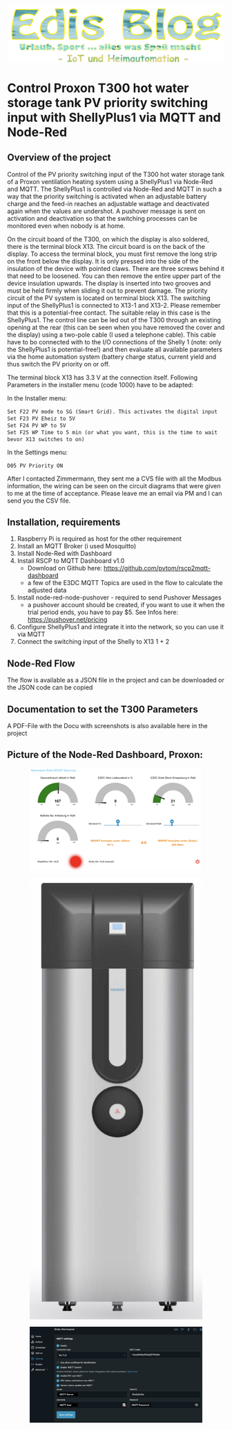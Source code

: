<p align="center">
  <img src="pictures/Edis-Blog-IoT-Logo.png" alt="Logo edi.teppert.com Blog" width="600"/>
</p>  

# Control Proxon T300 hot water storage tank PV priority switching input with ShellyPlus1 via MQTT and Node-Red

## Overview of the project
Control of the PV priority switching input of the T300 hot water storage tank of a Proxon ventilation heating system using a ShellyPlus1 via Node-Red and MQTT.
The ShellyPlus1 is controlled via Node-Red and MQTT in such a way that the priority switching is activated when an adjustable battery charge and the feed-in reaches an adjustable wattage and deactivated again when the values are undershot.
A pushover message is sent on activation and deactivation so that the switching processes can be monitored even when nobody is at home.

On the circuit board of the T300, on which the display is also soldered, there is the terminal block X13. The circuit board is on the back of the display. To access the terminal block, you must first remove the long strip on the front below the display. It is only pressed into the side of the insulation of the device with pointed claws. There are three screws behind it that need to be loosened. You can then remove the entire upper part of the device insulation upwards. The display is inserted into two grooves and must be held firmly when sliding it out to prevent damage. The priority circuit of the PV system is located on terminal block X13. The switching input of the ShellyPlus1 is connected to X13-1 and X13-2. Please remember that this is a potential-free contact. The suitable relay in this case is the ShellyPlus1.
The control line can be led out of the T300 through an existing opening at the rear (this can be seen when you have removed the cover and the display) using a two-pole cable (I used a telephone cable). This cable have to bo connected with to the I/O connections of the Shelly 1 (note: only the ShellyPlus1 is potential-free!) and then evaluate all available parameters via the home automation system (battery charge status, current yield and thus switch the PV priority on or off. 

The terminal block X13 has 3.3 V at the connection itself. Following Parameters in the installer menu (code 1000) have to be adapted:

In the Installer menu:

    Set F22 PV mode to SG (Smart Grid). This activates the digital input
    Set F23 PV Eheiz to 5V
    Set F24 PV WP to 5V
    Set F25 WP Time to 5 min (or what you want, this is the time to wait bevor X13 switches to on)

In the Settings menu:

    D05 PV Priority ON

After I contacted Zimmermann, they sent me a CVS file with all the Modbus information, the wiring can be seen on the circuit diagrams that were given to me at the time of acceptance.
Please leave me an email via PM and I can send you the CSV file.


## Installation, requirements
1. Raspberry Pi is required as host for the other requirement
2. Install an MQTT Broker (i used Mosquitto)
3. Install Node-Red with Dashboard
4. Install RSCP to MQTT Dashboard v1.0
   - Download on Github here: https://github.com/pvtom/rscp2mqtt-dashboard
   - a few of the E3DC MQTT Topics are used in the flow to calculate the adjusted data
5. Install node-red-node-pushover - required to send Pushover Messages
   - a pushover account should be created, if you want to use it when the trial period ends, you have to pay $5. See Infos here: https://pushover.net/pricing
7. Configure ShellyPlus1 and integrate it into the network, so you can use it via MQTT
8. Connect the switching input of the Shelly to X13 1 + 2
    
## Node-Red Flow
The flow is available as a JSON file in the project and can be downloaded or the JSON code can be copied

## Documentation to set the T300 Parameters
A PDF-File with the Docu with screenshots is also available here in the project

## Picture of the Node-Red Dashboard, Proxon:

<p align="center">
  <img src="pictures/Node-Red-Dashboard.jpg" alt="Picture of the Node-Red Dashboard" width="400"/>
</p>  

<p align="center">
  <img src="pictures/Proxon-T300.jpg" alt="Picture of the Proxon T300" width="400"/>
</p>  

<p align="center">
  <img src="pictures/ShellyMQTT-Config.jpg" alt="Picture of the Shelly Configuration" width="400"/>
</p>  
